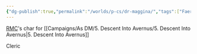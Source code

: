 ```yaml
---
{"dg-publish":true,"permalink":"/worlds/p-cs/dr-maggina/","tags":["Faerun","Balky"]}
---
```


[RMC](RMC.md)'s char for [[Campaigns/As DM/5. Descent Into Avernus/5. Descent Into Avernus\|5. Descent Into Avernus]]

Cleric
